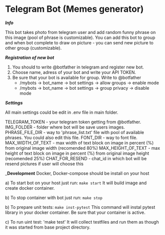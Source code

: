 # Telegram Bot (Memes generator)

___Info___

This bot takes photo from telegram user and add random funny phrase on this image (pool of phrase is customizable).
You can add this bot to group and when bot complete to draw on picture - you can send new picture to other group (customizable).

___Registration of new bot___
1. You should to write @botfather in telegram and register new bot.
2. Choose name, adress of your bot and write your API TOKEN.
3. Be sure that your bot is available for group. Write to @botfather
	* /mybots -> bot_name -> bot settings -> allow groups -> enable mode
	* /mybots -> bot_name -> bot settings -> group privacy -> disable mode

___Settings___

All main settings could be edit in .env file in main folder.

TELEGRAM_TOKEN - your telegram token getting from @botfather.
IMG_FOLDER - folder where bot will be save users images.
PHRASE_FILE_DIR - way to 'phrase_list.txt' file with pool of available phrases. You could also edit this file.
FONT_DIR - way to font file.
MAX_WIDTH_OF_TEXT - max width of text block on image in percent (%) from original image width (recomended 80%)
MAX_HEIGHT_OF_TEXT - max height of text block on image in percent (%) from original image height (recomended 25%)
CHAT_FOR_RESEND - chat_id in which bot will be resend pictures if user will choose this

___Development__
Docker, Docker-compose should be install on your host

a) To start bot on your host just run:
`make start`
It will build image and create docker container.

b) To stop container with bot just run:
`make stop`

b) To prepare unit tests:
`make inst-pytest` 
This command will instal pytest library in your docker container. Be sure that your container is active.

c) To run uint test:
'make test'
It will collect testfiles and run them as though it was started from base project directory.
